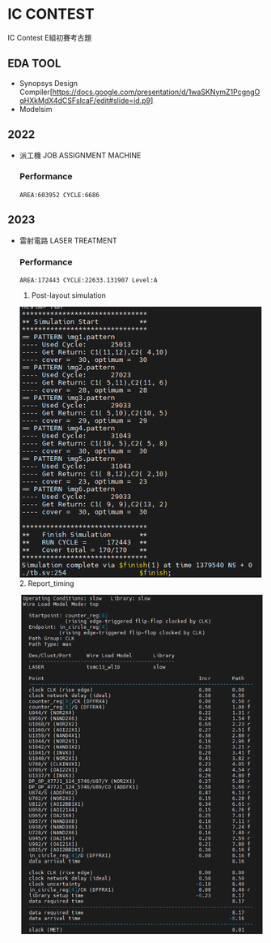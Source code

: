 # IC CONTEST
IC Contest E組初賽考古題
## EDA TOOL 
- Synopsys Design Compiler[https://docs.google.com/presentation/d/1waSKNymZ1PcgngOqHXkMdX4dCSFslcaF/edit#slide=id.p9]
- Modelsim

## 2022
- 派工機 JOB ASSIGNMENT MACHINE
   ### Performance
   `AREA:603952
    CYCLE:6686`

## 2023
- 雷射電路 LASER TREATMENT
   ### Performance
   `AREA:172443
    CYCLE:22633.131907
    Level:A`
    
    1. Post-layout simulation
   
    ![Alt Text](https://github.com/Sam1215Lee/IC-CONTEST/blob/main/2023/Result/image%20(1).png)
    2. Report_timing
    
    ![Alt Text](https://github.com/Sam1215Lee/IC-CONTEST/blob/main/2023/Result/image%20(2).png)

